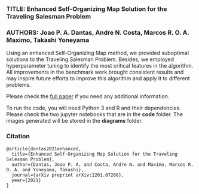### TITLE:  Enhanced Self-Organizing Map Solution for the Traveling Salesman Problem
### AUTHORS: Joao P. A. Dantas, Andre N. Costa, Marcos R. O. A. Maximo, Takashi Yoneyama

Using an enhanced Self-Organizing Map method, we provided suboptimal solutions to the Traveling Salesman Problem. Besides, we employed hyperparameter tuning to identify the most critical features in the algorithm. All improvements in the benchmark work brought consistent results and may inspire future efforts to improve this algorithm and apply it to different problems.

Please check the [full paper](https://arxiv.org/abs/2201.07208) if you need any additional information.

To run the code, you will need Python 3 and R and their dependencies. Please check the two jupyter notebooks that are in the **code**  folder. The images generated will be stored in the **diagrams** folder. 


### Citation
```
@article{dantas2021enhanced,
  title={Enhanced Self-Organizing Map Solution for the Traveling Salesman Problem},
  author={Dantas, Joao P. A. and Costa, Andre N. and Maximo, Marcos R. O. A. and Yoneyama, Takashi},
  journal={arXiv preprint arXiv:2201.07208},
  year={2021}
}
```
